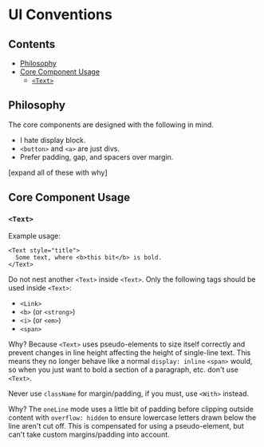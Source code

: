 # UI Conventions <!-- omit in toc -->

<!-- Table of contents created using "Markdown All in One" VSCode extension. -->
<!-- Command palette: "> Markdown All in One: Update Table of Contents" -->

## Contents <!-- omit in toc -->

- [Philosophy](#philosophy)
- [Core Component Usage](#core-component-usage)
  - [`<Text>`](#text)

## Philosophy

The core components are designed with the following in mind.

- I hate display block.
- `<button>` and `<a>` are just divs.
- Prefer padding, gap, and spacers over margin.

[expand all of these with why]

## Core Component Usage

### `<Text>`

Example usage:

```tsx
<Text style="title">
  Some text, where <b>this bit</b> is bold.
</Text>
```

Do not nest another `<Text>` inside `<Text>`. Only the following tags should be used inside `<Text>`:

- `<Link>`
- `<b>` (or `<strong>`)
- `<i>` (or `<em>`)
- `<span>`

Why? Because `<Text>` uses pseudo-elements to size itself correctly and prevent changes in line height affecting the height of single-line text. This means they no longer behave like a normal `display: inline` `<span>` would, so when you just want to bold a section of a paragraph, etc. don't use `<Text>`.

Never use `className` for margin/padding, if you must, use `<With>` instead.

Why? The `oneLine` mode uses a little bit of padding before clipping outside content with `overflow: hidden` to ensure lowercase letters drawn below the line aren't cut off. This is compensated for using a pseudo-element, but can't take custom margins/padding into account.
